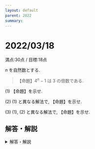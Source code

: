 ```yaml
---
layout: default
parent: 2022
summary: 
---
```


# 2022/03/18

満点:30点 / 目標:18点

$n$ を自然数とする.

>【命題】$4^n-1$ は $3$ の倍数である.

(1) 【命題】を示せ.

(2) (1) と異なる解法で, 【命題】を示せ.

(3) (1), (2) と異なる解法で, 【命題】を示せ.

## 解答・解説

<details markdown="1">
<summary>解答・解説</summary>

倍数の証明です。例によって方針を挙げていきます。

### 数学的帰納法

自然数が絡んだ問題は数学的帰納法が強いです。

- (i) $n=1$ のとき成り立つ
- (ii) $n=k$ のとき成り立つ<u>と仮定すると</u>、$n=k+1$ のときも成り立つ

ただし少し扱いが難しく、いま何を示すのかを明確にしておかないと途中で迷ってしまうので気を付けましょう。

### 二項定理の利用

$$ 4^n = (3+1)^n = 3^n + {}_n\mathrm{C}_1 3^{n-1} + {}_n \mathrm{C}_2 3^{n-2} + \cdots + {}_n \mathrm{C}_{n-1} 3^1 + 1 $$ であり、最後の $1$ 以外すべて $3$ の倍数です。

### 因数分解

因数分解は下のいずれかを使えばよいです。

- $(2^n-1)(2^n+1)$
- $(4-1)(4^{n-1}+4^{n-2}+\cdots+4^1+1)$

特に $x^n-1 = (x-1)(x^{n-1}+x^{n-2}+\cdots+x^1+1)$ を使うのは盲点になりがちなので、覚えておくと便利です。

### 4進法

$ 4^n-1_{(10)}=\underbrace{333\cdots33_{(4)}}_{n桁} $ と表せるので、$3$ で割り切れます。 

### 合同式

$a \equiv b \pmod{n}$ のとき $a^n \equiv b^n \pmod{n}$ であることを利用するものです。おそらくこれが一番早いです。[動画](https://www.youtube.com/watch?v=x53989F_cqc)もあります(淫夢要素注意)。9秒しかない

### 等比数列の和

$a_n=4^n$ とすると、$S_n = \displaystyle \sum_{k=1}^n a_k = \dfrac{4(4^n-1)}{3}$ で、$S_n$ は整数なので $4^n-1$ は $3$ の倍数です。

![](img/mathterro_20220318.jpg)

</details>